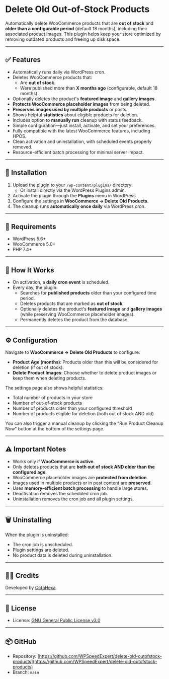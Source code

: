 # Delete Old Out-of-Stock Products

Automatically delete WooCommerce products that are **out of stock** and **older than a configurable period** (default 18 months), including their associated product images. This plugin helps keep your store optimized by removing outdated products and freeing up disk space.

---

## ✅ Features
- Automatically runs daily via WordPress cron.
- Deletes WooCommerce products that:
  - Are **out of stock**.
  - Were published more than **X months ago** (configurable, default 18 months).
- Optionally deletes the product's **featured image** and **gallery images**.
- **Protects WooCommerce placeholder images** from being deleted.
- **Preserves images used by multiple products** or posts.
- Shows helpful **statistics** about eligible products for deletion.
- Includes option to **manually run** cleanup with status feedback.
- Simple configuration—just install, activate, and set your preferences.
- Fully compatible with the latest WooCommerce features, including HPOS.
- Clean activation and uninstallation, with scheduled events properly removed.
- Resource-efficient batch processing for minimal server impact.

---

## 🔧 Installation
1. Upload the plugin to your `/wp-content/plugins/` directory:
    - Or install directly via the WordPress Plugins admin.
2. Activate the plugin through the **Plugins** menu in WordPress.
3. Configure the settings in **WooCommerce → Delete Old Products**.
4. The cleanup runs **automatically once daily** via WordPress cron.

---

## 📝 Requirements
- WordPress 5.6+
- WooCommerce 5.0+
- PHP 7.4+

---

## 🚀 How It Works
- On activation, a **daily cron event** is scheduled.
- Every day, the plugin:
  - Searches for **published products** older than your configured time period.
  - Deletes products that are marked as **out of stock**.
  - Optionally deletes the product's **featured image** and **gallery images** (while preserving WooCommerce placeholder images).
  - Permanently deletes the product from the database.

---

## ⚙️ Configuration
Navigate to **WooCommerce → Delete Old Products** to configure:

- **Product Age (months)**: Products older than this will be considered for deletion (if out of stock).
- **Delete Product Images**: Choose whether to delete product images or keep them when deleting products.

The settings page also shows helpful statistics:
- Total number of products in your store
- Number of out-of-stock products
- Number of products older than your configured threshold
- Number of products eligible for deletion (both out of stock AND old)

You can also trigger a manual cleanup by clicking the "Run Product Cleanup Now" button at the bottom of the settings page.

---

## ⚠️ Important Notes
- Works only if **WooCommerce is active**.
- Only deletes products that are **both out of stock AND older than the configured age**.
- WooCommerce placeholder images are **protected from deletion**.
- Images used in multiple products or in post content are **preserved**.
- Uses **memory-efficient batch processing** to handle large stores.
- Deactivation removes the scheduled cron job.
- Uninstallation removes the cron job and all plugin settings.

---

## 🗑️ Uninstalling
When the plugin is uninstalled:
- The cron job is unscheduled.
- Plugin settings are deleted.
- No product data is deleted during uninstallation.

---

## 🧑‍💻 Credits
Developed by [OctaHexa](https://octahexa.com).

---

## 📄 License
- License: [GNU General Public License v3.0](https://www.gnu.org/licenses/gpl-3.0.html)

---

## 📦 GitHub
- Repository: [https://github.com/WPSpeedExpert/delete-old-outofstock-products](https://github.com/WPSpeedExpert/delete-old-outofstock-products)
- Branch: `main`
